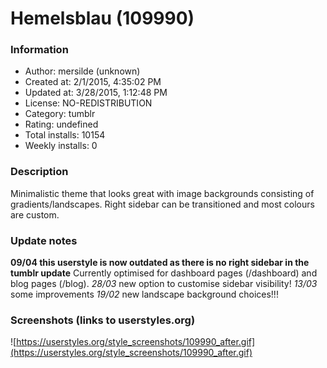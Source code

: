 # Hemelsblau (109990)

### Information
- Author: mersilde (unknown)
- Created at: 2/1/2015, 4:35:02 PM
- Updated at: 3/28/2015, 1:12:48 PM
- License: NO-REDISTRIBUTION
- Category: tumblr
- Rating: undefined
- Total installs: 10154
- Weekly installs: 0


### Description
Minimalistic theme that looks great with image backgrounds consisting of gradients/landscapes. Right sidebar can be transitioned and most colours are custom.

### Update notes
<b>09/04 this userstyle is now outdated as there is no right sidebar in the tumblr update</b>
Currently optimised for dashboard pages (/dashboard) and blog pages (/blog).
<i>28/03</i> new option to customise sidebar visibility!
<i>13/03</i> some improvements
<i>19/02</i> new landscape background choices!!!

### Screenshots (links to userstyles.org)
![https://userstyles.org/style_screenshots/109990_after.gif](https://userstyles.org/style_screenshots/109990_after.gif)


